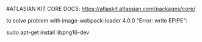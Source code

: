 #ATLASIAN KIT CORE DOCS:
https://atlaskit.atlassian.com/packages/core/

to solve problem with image-webpack-loader 4.0.0 "Error: write EPIPE":

sudo apt-get install libpng16-dev
